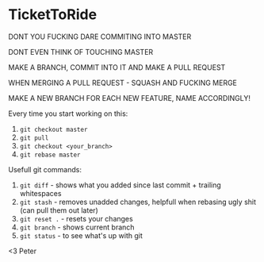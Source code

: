 # TicketToRide
DONT YOU FUCKING DARE COMMITING INTO MASTER

DONT EVEN THINK OF TOUCHING MASTER

MAKE A BRANCH, COMMIT INTO IT AND MAKE A PULL REQUEST

WHEN MERGING A PULL REQUEST - SQUASH AND FUCKING MERGE

MAKE A NEW BRANCH FOR EACH NEW FEATURE, NAME ACCORDINGLY!

Every time you start working on this:
1. `git checkout master`
2. `git pull`
3. `git checkout <your_branch>`
4. `git rebase master`

Usefull git commands:
1. `git diff` - shows what you added since last commit + trailing whitespaces
2. `git stash` - removes unadded changes, helpfull when rebasing ugly shit (can pull them out later)
3. `git reset .` - resets your changes
4. `git branch` - shows current branch
5. `git status` - to see what's up with git

<3 Peter
